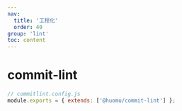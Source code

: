 ```yaml
---
nav:
  title: '工程化'
  order: 40
group: 'lint'
toc: content
---
```


# commit-lint

```js
// commitlint.config.js
module.exports = { extends: ['@huomu/commit-lint'] };
```
